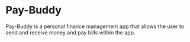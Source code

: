 # Pay-Buddy
Pay-Buddy is a personal finance management app that allows the user to send and receive money and pay bills within the app.
